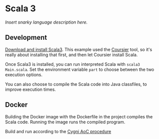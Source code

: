# Scala 3

*Insert snarky language description here.*

## Development

[Download and install Scala3](https://www.scala-lang.org/download/scala3.html). This example used the [Coursier](https://get-coursier.io/) tool, so it's really about installing that first, and then let Coursier install Scala.

Once Scala3 is installed, you can run interpreted Scala with `scala3 Main.scala`. Set the environment variable `part` to choose between the two execution options.

You can also choose to compile the Scala code into Java classfiles, to improve execution times.

## Docker

Building the Docker image with the Dockerfile in the project compiles the Scala code. Running the image runs the compiled program. 

Build and run according to the [Cygni AoC procedure](https://github.com/cygni/aoc_example)
